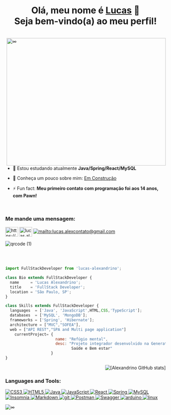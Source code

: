 <h1 align="center">Olá, meu nome é <a href="https://www.linkedin.com/in/lucasalexandrino/">Lucas</a> 👋<br> Seja bem-vindo(a) ao meu perfil!</h1>
<br>
<img align="right"  src ="https://github.com/martins-rafael/martins-rafael/blob/master/bio-image.svg" alt="∞" height="400" width="500"  />

- 🌱 Estou estudando atualmente <strong> Java/Spring/React/MySQL</strong>

- 📄 Conheça um pouco sobre mim: [Em Construção](site.io)

- ⚡ Fun fact: <strong> Meu primeiro contato com programação foi aos 14 anos, com Pawn!</strong>




<br><h3 align="left">Me mande uma mensagem:</h3>
<p align="left">
<a href="https://www.linkedin.com/in/lucasalexandrino/" target="blank"><img align="center" src="https://raw.githubusercontent.com/rahuldkjain/github-profile-readme-generator/master/src/images/icons/Social/linked-in-alt.svg" alt="https://www.linkedin.com/in/lucasalexandrino/" height="30" width="40" /></a>
<a href="https://discord.gg/lucas.alexandrino#1804" target="blank"><img align="center" src="https://raw.githubusercontent.com/rahuldkjain/github-profile-readme-generator/master/src/images/icons/Social/discord.svg" alt="lucas.alexandrino#1804" height="30" width="40" /></a>
<a href= "mailto:lucas.alexcontato@gmail.com" target="blank"><img aling="center" src ="https://img.shields.io/badge/Gmail-D14836?style=for-the-badge&logo=gmail&logoColor=white" alt="mailto:lucas.alexcontato@gmail.com"  /></a>
</p>

![qrcode (1)](https://user-images.githubusercontent.com/122633675/230742855-0fd3b4c3-8075-423c-a325-45a0758b48b3.png) <br>

<br><br>
```js
import FullStackDeveloper from 'lucas-alexandrino';

class Bio extends FullStackDeveloper {
  name     = 'Lucas Alexandrino';
  title    = 'FullStack Developer';
  location = 'São Paulo, SP';
}

class Skills extends FullStackDeveloper {
  languages  = ['Java', 'JavaScript',HTML,CSS,'TypeScript'];
  databases  = ['MySQL', 'MongoDB'];
  frameworks = ['Spring', 'Hibernate'];
  architecture = ["MVC","SOFEA"],
  web = ["API REST","SPA and Multi page application"]
    currentProject= {
                      name: "Refúgio mental",
                      desc: "Projeto integrador desenvolvido na Generation Brazil com foco na ODS número 3\n
                             Saúde e Bem estar"        
                    }
}
```

<p><img align="right" src="https://github-readme-stats.vercel.app/api?username=lucas-alexandrino&show_icons=true&theme=radical" alt="[Alexandrino GitHub stats]" /></p>

<br><h3 align="left">Languages and Tools:</h3>
<a href="https://www.w3schools.com/css/" target="_blank" rel="noreferrer"> ![CSS3](https://img.shields.io/badge/css3-%231572B6.svg?style=flat&logo=css3&logoColor=white) </a> <a href="https://www.w3.org/html/" target="_blank" rel="noreferrer"> ![HTML5](https://img.shields.io/badge/html5-%23E34F26.svg?style=flat&logo=html5&logoColor=white) </a>
<a href="https://www.java.com" target="_blank" rel="noreferrer"> ![Java](https://img.shields.io/badge/java-%23ED8B00.svg?style=flat&logo=java&logoColor=white) </a>  <a href="https://developer.mozilla.org/en-US/docs/Web/JavaScript" target="_blank" rel="noreferrer"> ![JavaScript](https://img.shields.io/badge/javascript-%23323330.svg?style=flat&logo=javascript&logoColor=%23F7DF1E) </a>
<a href="https://reactjs.org/" target="_blank" rel="noreferrer"> ![React](https://img.shields.io/badge/react-%2320232a.svg?style=flat&logo=react&logoColor=%2361DAFB) </a>
 <a href="https://spring.io/" target="_blank" rel="noreferrer"> ![Spring](https://img.shields.io/badge/spring-%236DB33F.svg?style=flat&logo=spring&logoColor=white) </a> 
 <a href="https://www.mysql.com/" target="_blank" rel="noreferrer"> ![MySQL](https://img.shields.io/badge/mysql-%2300f.svg?style=flat&logo=mysql&logoColor=white) </a>
<a href="https://insomnia.rest/" target="_blank" rel="noreferrer"> ![Insomnia](https://img.shields.io/badge/Insomnia-black?style=flat&logo=insomnia&logoColor=5849BE) </a> <a href="https://www.markdownguide.org/basic-syntax/" target="_blank" rel="noreferrer"> ![Markdown](https://img.shields.io/badge/markdown-%23000000.svg?style=flat&logo=markdown&logoColor=white) </a> <a href="https://git-scm.com/" target="_blank" rel="noreferrer"> <img src="https://img.shields.io/badge/Git-%20-lightgrey" alt="git" /> </a> <a href="https://postman.com" target="_blank" rel="noreferrer"> ![Postman](https://img.shields.io/badge/Postman-FF6C37?style=flat&logo=postman&logoColor=white) </a> <a href="https://postman.com" target="_blank" rel="noreferrer">   ![Swagger](https://img.shields.io/badge/-Swagger-%23Clojure?style=flat&logo=swagger&logoColor=white)  </a> <a href="https://www.arduino.cc/" target="_blank" rel="noreferrer"> <img src="https://img.shields.io/badge/Arduino-%20-blue" alt="arduino" /> </a>
<a href="https://www.linux.org/" target="_blank" rel="noreferrer"> <img src="https://img.shields.io/badge/Linux-%20-orange" alt="linux"/> </a>

<img  src ="https://camo.githubusercontent.com/6c462df7a80f58974ae914a49f0bdf532d7cefb7fe1027307f38e79d93dc044c/68747470733a2f2f7468756d62732e6766796361742e636f6d2f476f6f646e617475726564466f6e64476175722d73697a655f726573747269637465642e676966" alt="∞"  />


